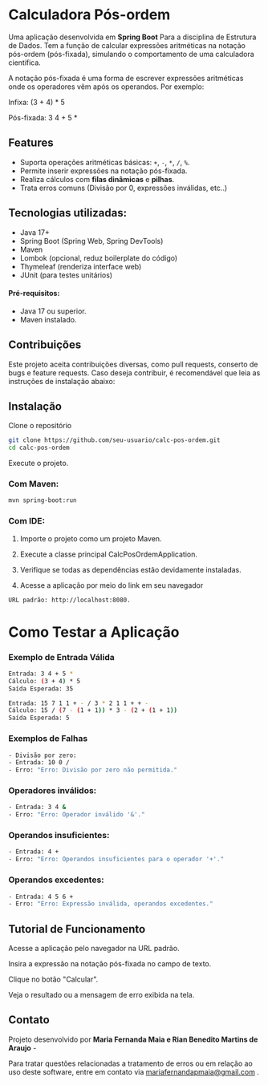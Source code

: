 # Calculadora Pós-ordem

Uma aplicação desenvolvida em **Spring Boot** Para a disciplina de Estrutura de Dados. Tem a função de calcular expressões aritméticas na notação pós-ordem (pós-fixada), simulando o comportamento de uma calculadora científica.

A notação pós-fixada é uma forma de escrever expressões aritméticas onde os operadores vêm após os operandos. Por exemplo:

Infixa: (3 + 4) * 5

Pós-fixada: 3 4 + 5 *

## Features

- Suporta operações aritméticas básicas: `+`, `-`, `*`, `/`, `%`.
- Permite inserir expressões na notação pós-fixada.
- Realiza cálculos com **filas dinâmicas** e **pilhas**.
- Trata erros comuns (Divisão por 0, expressões inválidas, etc..)

## Tecnologias utilizadas:

- Java 17+
- Spring Boot (Spring Web, Spring DevTools)
- Maven
- Lombok (opcional, reduz boilerplate do código)
- Thymeleaf (renderiza interface web)
- JUnit (para testes unitários)

#### Pré-requisitos:

- Java 17 ou superior.
- Maven instalado.

## Contribuições 

Este projeto aceita contribuições diversas, como pull requests, conserto de bugs e feature requests. Caso deseja contribuir, é recomendável que leia as instruções de instalação abaixo:

## Instalação

Clone o repositório

```bash
git clone https://github.com/seu-usuario/calc-pos-ordem.git
cd calc-pos-ordem
```
Execute o projeto.

### Com Maven:

```bash
mvn spring-boot:run
```
### Com IDE:

1. Importe o projeto como um projeto Maven.

2. Execute a classe principal CalcPosOrdemApplication.

3. Verifique se todas as dependências estão devidamente instaladas.

4. Acesse a aplicação por meio do link em seu navegador

```bash
URL padrão: http://localhost:8080.
```

# Como Testar a Aplicação

### Exemplo de Entrada Válida

```bash
Entrada: 3 4 + 5 *
Cálculo: (3 + 4) * 5
Saída Esperada: 35
```
```bash
Entrada: 15 7 1 1 + - / 3 * 2 1 1 + + -
Cálculo: 15 / (7 - (1 + 1)) * 3 - (2 + (1 + 1))
Saída Esperada: 5
```

### Exemplos de Falhas

```bash
- Divisão por zero:
- Entrada: 10 0 /
- Erro: "Erro: Divisão por zero não permitida."
```

### Operadores inválidos:

```bash
- Entrada: 3 4 &
- Erro: "Erro: Operador inválido '&'."
```
### Operandos insuficientes:

```bash
- Entrada: 4 +
- Erro: "Erro: Operandos insuficientes para o operador '+'."
```

###  Operandos excedentes:

```bash
- Entrada: 4 5 6 +
- Erro: "Erro: Expressão inválida, operandos excedentes."
```

## Tutorial de Funcionamento

Acesse a aplicação pelo navegador na URL padrão.

Insira a expressão na notação pós-fixada no campo de texto.

Clique no botão "Calcular".

Veja o resultado ou a mensagem de erro exibida na tela.

## Contato
Projeto desenvolvido por **Maria Fernanda Maia e Rian Benedito Martins de Araujo** -

Para tratar questões relacionadas a tratamento de erros ou em relação ao uso deste software, entre em contato via mariafernandapmaia@gmail.com .
